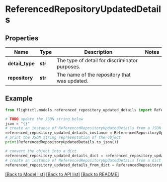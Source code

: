 # ReferencedRepositoryUpdatedDetails


## Properties

Name | Type | Description | Notes
------------ | ------------- | ------------- | -------------
**detail_type** | **str** | The type of detail for discriminator purposes. | 
**repository** | **str** | The name of the repository that was updated. | 

## Example

```python
from flightctl.models.referenced_repository_updated_details import ReferencedRepositoryUpdatedDetails

# TODO update the JSON string below
json = "{}"
# create an instance of ReferencedRepositoryUpdatedDetails from a JSON string
referenced_repository_updated_details_instance = ReferencedRepositoryUpdatedDetails.from_json(json)
# print the JSON string representation of the object
print(ReferencedRepositoryUpdatedDetails.to_json())

# convert the object into a dict
referenced_repository_updated_details_dict = referenced_repository_updated_details_instance.to_dict()
# create an instance of ReferencedRepositoryUpdatedDetails from a dict
referenced_repository_updated_details_from_dict = ReferencedRepositoryUpdatedDetails.from_dict(referenced_repository_updated_details_dict)
```
[[Back to Model list]](../README.md#documentation-for-models) [[Back to API list]](../README.md#documentation-for-api-endpoints) [[Back to README]](../README.md)



